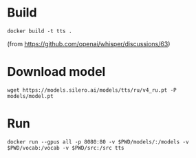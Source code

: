 # Build

```docker build -t tts .```

(from https://github.com/openai/whisper/discussions/63)
# Download model
```wget https://models.silero.ai/models/tts/ru/v4_ru.pt -P models/model.pt```

# Run

```docker run --gpus all -p 8080:80 -v $PWD/models/:/models -v $PWD/vocab:/vocab -v $PWD/src:/src tts```